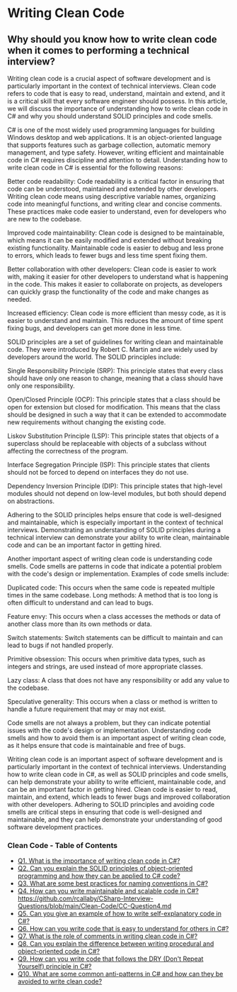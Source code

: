 # Writing Clean Code

## Why should you know how to write clean code when it comes to performing a technical interview?

Writing clean code is a crucial aspect of software development and is particularly important in the context of technical interviews. Clean code refers to code that is easy to read, understand, maintain and extend, and it is a critical skill that every software engineer should possess. In this article, we will discuss the importance of understanding how to write clean code in C# and why you should understand SOLID principles and code smells.

C# is one of the most widely used programming languages for building Windows desktop and web applications. It is an object-oriented language that supports features such as garbage collection, automatic memory management, and type safety. However, writing efficient and maintainable code in C# requires discipline and attention to detail. Understanding how to write clean code in C# is essential for the following reasons:

Better code readability: Code readability is a critical factor in ensuring that code can be understood, maintained and extended by other developers. Writing clean code means using descriptive variable names, organizing code into meaningful functions, and writing clear and concise comments. These practices make code easier to understand, even for developers who are new to the codebase.

Improved code maintainability: Clean code is designed to be maintainable, which means it can be easily modified and extended without breaking existing functionality. Maintainable code is easier to debug and less prone to errors, which leads to fewer bugs and less time spent fixing them.

Better collaboration with other developers: Clean code is easier to work with, making it easier for other developers to understand what is happening in the code. This makes it easier to collaborate on projects, as developers can quickly grasp the functionality of the code and make changes as needed.

Increased efficiency: Clean code is more efficient than messy code, as it is easier to understand and maintain. This reduces the amount of time spent fixing bugs, and developers can get more done in less time.

SOLID principles are a set of guidelines for writing clean and maintainable code. They were introduced by Robert C. Martin and are widely used by developers around the world. The SOLID principles include:

Single Responsibility Principle (SRP): This principle states that every class should have only one reason to change, meaning that a class should have only one responsibility.

Open/Closed Principle (OCP): This principle states that a class should be open for extension but closed for modification. This means that the class should be designed in such a way that it can be extended to accommodate new requirements without changing the existing code.

Liskov Substitution Principle (LSP): This principle states that objects of a superclass should be replaceable with objects of a subclass without affecting the correctness of the program.

Interface Segregation Principle (ISP): This principle states that clients should not be forced to depend on interfaces they do not use.

Dependency Inversion Principle (DIP): This principle states that high-level modules should not depend on low-level modules, but both should depend on abstractions.

Adhering to the SOLID principles helps ensure that code is well-designed and maintainable, which is especially important in the context of technical interviews. Demonstrating an understanding of SOLID principles during a technical interview can demonstrate your ability to write clean, maintainable code and can be an important factor in getting hired.

Another important aspect of writing clean code is understanding code smells. Code smells are patterns in code that indicate a potential problem with the code's design or implementation. Examples of code smells include:

Duplicated code: This occurs when the same code is repeated multiple times in the same codebase.
Long methods: A method that is too long is often difficult to understand and can lead to bugs.

Feature envy: This occurs when a class accesses the methods or data of another class more than its own methods or data.

Switch statements: Switch statements can be difficult to maintain and can lead to bugs if not handled properly.

Primitive obsession: This occurs when primitive data types, such as integers and strings, are used instead of more appropriate classes.

Lazy class: A class that does not have any responsibility or add any value to the codebase.

Speculative generality: This occurs when a class or method is written to handle a future requirement that may or may not exist.

Code smells are not always a problem, but they can indicate potential issues with the code's design or implementation. Understanding code smells and how to avoid them is an important aspect of writing clean code, as it helps ensure that code is maintainable and free of bugs.

Writing clean code is an important aspect of software development and is particularly important in the context of technical interviews. Understanding how to write clean code in C#, as well as SOLID principles and code smells, can help demonstrate your ability to write efficient, maintainable code, and can be an important factor in getting hired. Clean code is easier to read, maintain, and extend, which leads to fewer bugs and improved collaboration with other developers. Adhering to SOLID principles and avoiding code smells are critical steps in ensuring that code is well-designed and maintainable, and they can help demonstrate your understanding of good software development practices.

### Clean Code - Table of Contents
+ [Q1. What is the importance of writing clean code in C#?](https://github.com/rcallaby/CSharp-Interview-Questions/blob/main/Clean-Code/CC-Question1.md)
+ [Q2. Can you explain the SOLID principles of object-oriented programming and how they can be applied to C# code?](https://github.com/rcallaby/CSharp-Interview-Questions/blob/main/Clean-Code/CC-Question2.md)
+ [Q3. What are some best practices for naming conventions in C#?](https://github.com/rcallaby/CSharp-Interview-Questions/blob/main/Clean-Code/CC-Question3.md)
+ [Q4. How can you write maintainable and scalable code in C#?]()https://github.com/rcallaby/CSharp-Interview-Questions/blob/main/Clean-Code/CC-Question4.md
+ [Q5. Can you give an example of how to write self-explanatory code in C#?](https://github.com/rcallaby/CSharp-Interview-Questions/blob/main/Clean-Code/CC-Question5.md)
+ [Q6. How can you write code that is easy to understand for others in C#?](https://github.com/rcallaby/CSharp-Interview-Questions/blob/main/Clean-Code/CC-Question6.md)
+ [Q7. What is the role of comments in writing clean code in C#?](https://github.com/rcallaby/CSharp-Interview-Questions/blob/main/Clean-Code/CC-Question7.md)
+ [Q8. Can you explain the difference between writing procedural and object-oriented code in C#?](https://github.com/rcallaby/CSharp-Interview-Questions/blob/main/Clean-Code/CC-Question8.md)
+ [Q9. How can you write code that follows the DRY (Don't Repeat Yourself) principle in C#?](https://github.com/rcallaby/CSharp-Interview-Questions/blob/main/Clean-Code/CC-Question9.md)
+ [Q10. What are some common anti-patterns in C# and how can they be avoided to write clean code?](https://github.com/rcallaby/CSharp-Interview-Questions/blob/main/Clean-Code/CC-Question10.md)